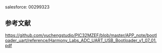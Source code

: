 
 salesforce: 00299323
## 参考文献
https://github.com/yuchengstudio/PIC32MZEF/blob/master/APP_note/bootloader_uart/reference/Harmony_Labs_ADC_UART_USB_Bootloader_v1_07_01.pdf
